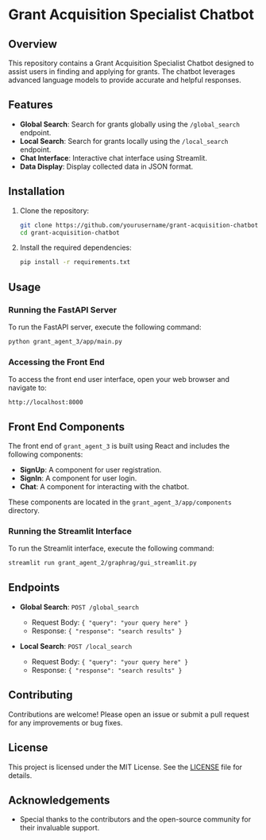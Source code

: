 # Grant Acquisition Specialist Chatbot

## Overview
This repository contains a Grant Acquisition Specialist Chatbot designed to assist users in finding and applying for grants. The chatbot leverages advanced language models to provide accurate and helpful responses.

## Features
- **Global Search**: Search for grants globally using the `/global_search` endpoint.
- **Local Search**: Search for grants locally using the `/local_search` endpoint.
- **Chat Interface**: Interactive chat interface using Streamlit.
- **Data Display**: Display collected data in JSON format.

## Installation
1. Clone the repository:
    ```bash
    git clone https://github.com/yourusername/grant-acquisition-chatbot.git
    cd grant-acquisition-chatbot
    ```

2. Install the required dependencies:
    ```bash
    pip install -r requirements.txt
    ```

## Usage
### Running the FastAPI Server
To run the FastAPI server, execute the following command:
```bash
python grant_agent_3/app/main.py
```

### Accessing the Front End
To access the front end user interface, open your web browser and navigate to:
```
http://localhost:8000
```

## Front End Components
The front end of `grant_agent_3` is built using React and includes the following components:

- **SignUp**: A component for user registration.
- **SignIn**: A component for user login.
- **Chat**: A component for interacting with the chatbot.

These components are located in the `grant_agent_3/app/components` directory.

### Running the Streamlit Interface
To run the Streamlit interface, execute the following command:
```bash
streamlit run grant_agent_2/graphrag/gui_streamlit.py
```

## Endpoints
- **Global Search**: `POST /global_search`
    - Request Body: `{ "query": "your query here" }`
    - Response: `{ "response": "search results" }`

- **Local Search**: `POST /local_search`
    - Request Body: `{ "query": "your query here" }`
    - Response: `{ "response": "search results" }`

## Contributing
Contributions are welcome! Please open an issue or submit a pull request for any improvements or bug fixes.

## License
This project is licensed under the MIT License. See the [LICENSE](LICENSE) file for details.

## Acknowledgements
- Special thanks to the contributors and the open-source community for their invaluable support.
